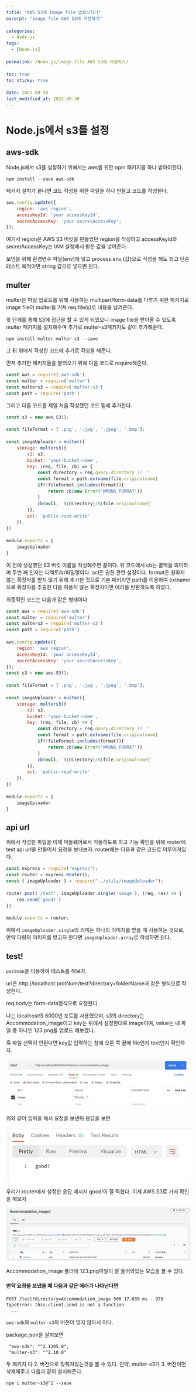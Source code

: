 ```yaml
---
title: "AWS S3에 image file 업로드하기"
excerpt: "image file AWS S3에 저장하기"

categories:
  - Node.js
tags:
  - [Node.js]

permalink: /Node.js/image file AWS S3에 저장하기/

toc: true
toc_sticky: true

date: 2022-08-30
last_modified_at: 2022-08-30
---
```


# Node.js에서 s3를 설정

## aws-sdk

Node.js에서 s3를 설정하기 위해서는 aws를 위한 npm 패키지를 하나 받아야한다.

```
npm install --save aws-sdk
```

패키지 설치가 끝나면 코드 작성을 위한 파일을 하나 만들고 코드를 작성한다.

```javascript
aws.config.update({
    region: 'aws region',
    accessKeyId: 'your accessKeyId',
    secretAccessKey: 'your secretAccessKey',
});
```

여기서 region은 AWS S3 버킷을 만들었던 region을 작성하고 accessKeyId와 secretAccessKey는 IAM 설정에서 받은 값을 넣어준다.

보안을 위해 환경변수 파일(env)에 넣고 process.env,{값}으로 작성을 해도 되고 단순 테스트 목적이면 string 값으로 넣으면 된다.

## multer

multer은 파일 업로드를 위해 사용하는 multipart/form-data를 다루기 위한 패키지로 image file이 multer을 거쳐 req.file(s)로 내용을 넘겨준다.

윗 단계를 통해 S3에 접근을 할 수 있게 되었으니 image file을 받아올 수 있도록 multer 패키지를 설치해주며 추가로 multer-s3패키지도 같이 추가해준다.

```
npm install multer multer-s3 --save
```

그 뒤 위에서 작성한 코드에 추가로 작성을 해준다.

먼저 추가한 패키지들을 불러오기 위해 다음 코드로 require해준다.
```javascript
const aws = require('aws-sdk')
const multer = require('multer')
const multers3 = require('multer-s3')
const path = require('path')
```

그리고 다음 코드를 제일 처음 작성했던 코드 밑에 추가한다.

```javascript
const s3 = new aws.S3();

const fileFormat = ['.png', '.jpg', '.jpeg', '.bmp'];

const imageUploader = multer({
    storage: multers3({
        s3: s3,
        bucket: 'your-bucket-name',
        key: (req, file, cb) => {
            const directory = req.query.directory ?? ''
            const format = path.extname(file.originalname)
            if(!fileFormat.includes(format)){
                return cb(new Error('WRONG_FORMAT'))
            }
            cb(null, `${directory}/${file.originalname}`
        )},
        acl: 'public-read-write'
    }),
})

module.exports = {
    imageUploader
}
```

이 전에 생성했던 S3 버킷 이름을 작성해주면 끝이다. 위 코드에서 cb는 콜백을 의미하며 두번 째 인자는 디렉토리/파일명이다. acl은 권한 관련 설정이다. format은 원하지 않는 확장자를 받지 않기 위해 추가한 것으로 기본 패키지인 path를 이용하여 extname으로 확장자를 추출한 다음 허용치 않는 확장자이면 에러를 반환하도록 하였다.

최종적인 코드는 다음과 같은 형태이다.

```javascript
const aws = require('aws-sdk')
const multer = require('multer')
const multers3 = require('multer-s3')
const path = require('path')

aws.config.update({
    region: 'aws region',
    accessKeyId: 'your accessKeyId',
    secretAccessKey: 'your secretAccessKey',
});
const s3 = new aws.S3();

const fileFormat = ['.png', '.jpg', '.jpeg', '.bmp'];

const imageUploader = multer({
    storage: multers3({
        s3: s3,
        bucket: 'your-bucket-name',
        key: (req, file, cb) => {
            const directory = req.query.directory ?? ''
            const format = path.extname(file.originalname)
            if(!fileFormat.includes(format)){
                return cb(new Error('WRONG_FORMAT'))
            }
            cb(null, `${directory}/${file.originalname}`
        )},
        acl: 'public-read-write'
    }),
})

module.exports = {
    imageUploader
}
```

## api url

위에서 작성한 파일을 이제 미들웨어로서 작동하도록 하고 기능 확인을 위해 router에 test api url을 만들어서 요청을 보내보자. router에는 다음과 같은 코드로 이루어져있다.

```javascript
const express = require("express");
const router = express.Router();
const { imageUploader } = require("../utils/imageUploader");

router.post('/test', imageUploader.single('image'), (req, res) => {
    res.send('good!')
})

module.exports = router;
```

위에서 `imageUploader.single`의 의미는 하나의 이미지를 받을 때 사용하는 것으로, 만약 다량의 이미지를 받고자 한다면 `imageUploader.array`로 작성하면 된다. 

## test!

`postman`을 이용하여 테스트를 해보자.

url은 http://localhost:protNum/test?directory=folderName과 같은 형식으로 작성한다.

req.body는 form-data형식으로 요청한다.

나는 localhost의 6000번 포트를 사용했으며, s3의 directory는 Accommodation_image이고 key는 위에서 설정한대로 image이며, value는 내 파일 중 하나인 123.png를 업로드 해보겠다. 

혹 파일 선택이 안된다면 key값 입력하는 창에 오른 쪽 끝에 file인지 text인지 확인하자.

![](../../assets/images/posts_img/Node.js/2022-08-30-postman.png)

위와 같이 입력을 해서 요청을 보낸뒤 응답을 보면

![](../../assets/images/posts_img/Node.js/2022-08-30-good.png)

우리가 router에서 설정한 응답 메시지 good!이 잘 찍혔다. 이제 AWS S3로 가서 확인을 해보자

![](../../assets/images/posts_img/Node.js/2022-08-30-s3.png)

Accommodation_image 폴더에 123.png파일이 잘 들어와있는 모습을 볼 수 있다.

#### 만약 요청을 보냈을 때 다음과 같은 에러가 나타난다면 


```
POST /test?directory=Accommodation_image 500 17.039 ms - 979
TypeError: this.client.send is not a function
  ...
```

`aws-sdk`와 `multer-s3`의 버전이 맞지 않아서 이다.

package.json을 살펴보면 
```
 "aws-sdk": "^2.1205.0",
 "multer-s3": "^2.10.0" 
```
두 패키지 다 2. 버전으로 맞춰져있는것을 볼 수 있다.
만약, multer-s3가 3. 버전이면 삭제해주고 다음과 같이 설치해준다.
```
npm i multer-s3@^2 --save
```
